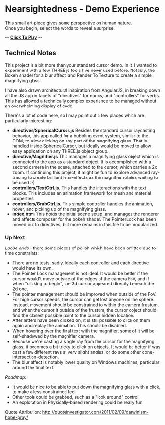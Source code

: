 # Nearsightedness - Demo Experience
 
This small art-piece gives some perspective on human nature.  
Once you begin, select the words to reveal a surprise.

 -- **[Click To Play](https://pehrlich.github.io/nearsightedness-demo/)** --

 
 
## Technical Notes
 
This project is a bit more than your standard cursor demo.  In it, I wanted to experiment with
a few THREE.js tools I've never used before.  Notably, the Bokeh shader for a blur affect, and
Render To Texture to create a simple magnifying glass.
 
I have also drawn architectural inspiration from AngularJS, in breaking down all the JS
app in facets of "directives" for nouns, and "controllers" for verbs.  This has allowed a technically
complex experience to be managed without an overwhelming display of code.
  
There's a lot of code here, so I may point out a few places which are particularly interesting:
 - **directives/SphericalCursor.js** Besides the standard cursor raycasting behavior, this app called 
   for a bubbling event system, similar to the DOM, to allow clicking on any part of the
   magnifying glass.  That is handled inside SphericalCursor, but ideally would be moved to allow
   easy application on any THREE.js object group.
 - **directive/Magnifier.js** This manages a magnifying glass object which is connected to the app
   as a standard object.  It is accomplished with a second camera in the scene, attached to the cursor, 
   which carries a 2x zoom.  If continuing this project, it might be fun to explore advanced ray-tracing
   to create brilliant lens-effects as the magnifier rotates waiting to be used :-)
 - **controllers/TextCtrl.js**.  This handles the interactions with the text blocks.  This includes
   an animation framework for mesh and material properties.
 - **controllers/GrabCtrl.js**.  This simple controller handles the animation, hover, and picking up 
   of the magnifying glass.
 - **index.html** This holds the initial scene setup, and manages the renderer and affects composer
   for the bokeh shader.  The PointerLock has been moved out to directives, but more remains in this
   file to be modularized.
       


### Up Next

_Loose ends_ - there some pieces of polish which have been omitted due to time constraints:
 - There are no tests, sadly.  Ideally each controller and each directive would have its own.
 - The Pointer Lock management is not ideal.  It would be better if the cursor would't move outside
   of the edges of the camera FoV, and if when "clicking to begin", the 3d cursor appeared directly
   beneath the 2d one.
 - The pointer management should be improved when outside of the FoV.  For high cursor speeds, the cursor
   can get lost anyone on the sphere.  Instead, movement should be constrained to within the camera frustum,
   and when the cursor it outside of the frustum, the cursor object should find the closest possible point
   to the cursor hidden location.
 - After letters have been clicked on, it is still possible to click on them again and replay the animation. 
   This should be disabled.
 - When hovering over the final text with the magnifier, some of it will be self-shadowed by the magnifier camera.
 - Because we're casting a single ray from the cursor for the magnifying glass, it becomes a bit tricky to click on 
   objects.  It would be better if was cast a few different rays at very slight angles, or do some other cone-intersection-detection.
 - The blur affect is notably lower quality on Windows machines, particular around the final text.

_Roadmap_:     
 - It would be nice to be able to put down the magnifying glass with a click, to make a less constrained feel
 - Other tools could be grabbed, such as a "look around" control
 - An exploration in Physically-based rendering could be really fun
 
 
Quote Attribution: http://quoteinvestigator.com/2011/02/09/darwinism-hope-pray/ 